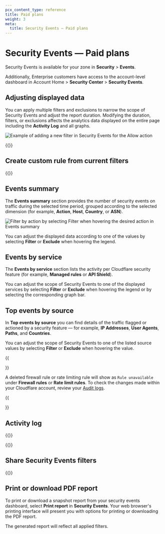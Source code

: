 ```yaml
---
pcx_content_type: reference
title: Paid plans
weight: 3
meta:
  title: Security Events — Paid plans
---
```


# Security Events — Paid plans

Security Events is available for your zone in **Security** > **Events**.

Additionally, Enterprise customers have access to the account-level dashboard in Account Home > **Security Center** > **Security Events**.

## Adjusting displayed data

You can apply multiple filters and exclusions to narrow the scope of Security Events and adjust the report duration. Modifying the duration, filters, or exclusions affects the analytics data displayed on the entire page including the **Activity Log** and all graphs.

![Example of adding a new filter in Security Events for the Allow action](/images/waf/events-add-filter.png)

{{<render file="_analytics-filter-report-duration.md">}}

## Create custom rule from current filters

{{<render file="_analytics-create-firewall-rule.md">}}

## Events summary

The **Events summary** section provides the number of security events on traffic during the selected time period, grouped according to the selected dimension (for example, **Action**, **Host**, **Country**, or **ASN**).

![Filter by action by selecting Filter when hovering the desired action in Events summary](/images/waf/events-summary.png)

You can adjust the displayed data according to one of the values by selecting **Filter** or **Exclude** when hovering the legend.

## Events by service

The **Events by service** section lists the activity per Cloudflare security feature (for example, **Managed rules** or **API Shield**).

You can adjust the scope of Security Events to one of the displayed services by selecting **Filter** or **Exclude** when hovering the legend or by selecting the corresponding graph bar.

## Top events by source

In **Top events by source** you can find details of the traffic flagged or actioned by a security feature — for example, **IP Addresses**, **User Agents**, **Paths**, and **Countries**.

You can adjust the scope of Security Events to one of the listed source values by selecting **Filter** or **Exclude** when hovering the value.

{{<Aside type="note">}}

A deleted firewall rule or rate limiting rule will show as `Rule unavailable` under **Firewall rules** or **Rate limit rules**. To check the changes made within your Cloudflare account, review your [Audit logs](/fundamentals/account-and-billing/account-security/review-audit-logs/).

{{</Aside>}}

## Activity log

{{<render file="_analytics-activity-log.md">}}

{{<render file="_analytics-export-data.md">}}

## Share Security Events filters

{{<render file="_analytics-share-url.md">}}

## Print or download PDF report

To print or download a snapshot report from your security events dashboard, select **Print report** in **Security Events**. Your web browser's printing interface will present you with options for printing or downloading the PDF report.

The generated report will reflect all applied filters.
